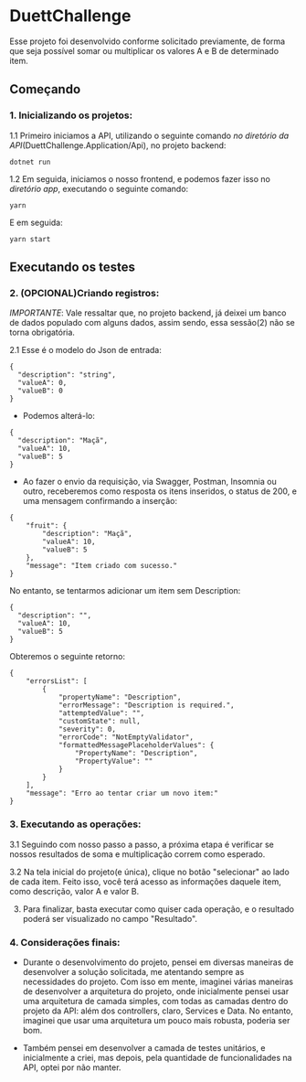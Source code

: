 # DuettChallenge

Esse projeto foi desenvolvido conforme solicitado previamente, de forma que seja possível somar ou multiplicar os valores A e B de determinado item.

## Começando

<h3>1. Inicializando os projetos:</h3>

1.1 Primeiro iniciamos a API, utilizando o seguinte comando *no diretório da API*(DuettChallenge.Application/Api), no projeto backend:
```
dotnet run
```
1.2 Em seguida, iniciamos o nosso frontend, e podemos fazer isso no *diretório app*, executando o seguinte comando:
```
yarn
```
E em seguida:
```
yarn start
```

## Executando os testes

<h3>2. (OPCIONAL)Criando registros:</h3>

*IMPORTANTE*: Vale ressaltar que, no projeto backend, já deixei um banco de dados populado com alguns dados, assim sendo, essa sessão(2) não se torna obrigatória.

2.1 Esse é o modelo do Json de entrada:
```
{
  "description": "string",
  "valueA": 0,
  "valueB": 0
}
```
- Podemos alterá-lo:
```
{
  "description": "Maçã",
  "valueA": 10,
  "valueB": 5
}
```
- Ao fazer o envio da requisição, via Swagger, Postman, Insomnia ou outro, receberemos como resposta os itens inseridos, o status de 200, e uma mensagem confirmando a inserção:
```
{
	"fruit": {
		"description": "Maçã",
		"valueA": 10,
		"valueB": 5
	},
	"message": "Item criado com sucesso."
}
```
No entanto, se tentarmos adicionar um item sem Description:
```
{
  "description": "",
  "valueA": 10,
  "valueB": 5
}
```
Obteremos o seguinte retorno:

```
{
	"errorsList": [
		{
			"propertyName": "Description",
			"errorMessage": "Description is required.",
			"attemptedValue": "",
			"customState": null,
			"severity": 0,
			"errorCode": "NotEmptyValidator",
			"formattedMessagePlaceholderValues": {
				"PropertyName": "Description",
				"PropertyValue": ""
			}
		}
	],
	"message": "Erro ao tentar criar um novo item:"
}
```

<h3>3. Executando as operações:</h3>

3.1 Seguindo com nosso passo a passo, a próxima etapa é verificar se nossos resultados de soma e multiplicação correm como esperado.

3.2 Na tela inicial do projeto(e única), clique no botão "selecionar" ao lado de cada item. Feito isso, você terá acesso as informações daquele item, como descrição, valor A e valor B.

3. Para finalizar, basta executar como quiser cada operação, e o resultado poderá ser visualizado no campo "Resultado".

<h3>4. Considerações finais:</h3>

- Durante o desenvolvimento do projeto, pensei em diversas maneiras de desenvolver a solução solicitada, me atentando sempre as necessidades do projeto. Com isso em mente, imaginei várias maneiras de desenvolver a arquitetura do projeto, onde inicialmente pensei usar uma arquitetura de camada simples, com todas as camadas dentro do projeto da API: além dos controllers, claro, Services e Data. No entanto, imaginei que usar uma arquitetura um pouco mais robusta, poderia ser bom.

- Também pensei em desenvolver a camada de testes unitários, e inicialmente a criei, mas depois, pela quantidade de funcionalidades na API, optei por não manter.

